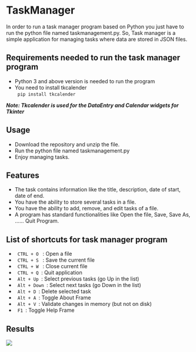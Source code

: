 # TaskManager

In order to run a task manager program based on Python you just have to run the python file named taskmanagement.py. So, Task manager is a simple application for managing tasks where data are stored in JSON files.

## Requirements needed to run the task manager program
- Python 3 and above version is needed to run the program
- You need to install tkcalender <br>
<code> pip install tkcalender </code> 

<b> <i> Note: Tkcalender is used for the DataEntry and Calendar widgets for Tkinter </i> </b> 

## Usage
  
- Download the repository and unzip the file.
- Run the python file named taskmanagement.py
- Enjoy managing tasks.

## Features

- The task contains information like the title, description, date of start, date of end.
- You have the ability to store several tasks in a file.
- You have the ability to add, remove, and edit tasks of a file.
- A program has standard functionalities like Open the file, Save, Save As, …… Quit Program.

## List of shortcuts for task manager program

- <code> CTRL + O </code> : Open a file <br>
- <code> CTRL + S </code> : Save the current file <br>
- <code> CTRL + W </code> : Close current file <br>
- <code> CTRL + Q </code>: Quit application <br>
- <code> Alt + Up </code>: Select previous tasks (go Up in the list) <br>
- <code> Alt + Down </code>: Select next tasks (go Down in the list) <br>
- <code> Alt + D </code>: Delete selected task <br>
- <code> Alt + A </code>: Toggle About Frame <br>
- <code> Alt + V </code>: Validate changes in memory (but not on disk) <br>
- <code> F1 </code>: Toggle Help Frame <br>

## Results

![](https://graspcoding.com/wp-content/uploads/2020/09/image.png)

